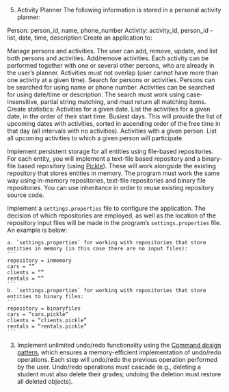 5. Activity Planner
The following information is stored in a personal activity planner:

Person: person_id, name, phone_number
Activity: activity_id, person_id - list, date, time, description
Create an application to:

Manage persons and activities. The user can add, remove, update, and list both persons and activities.
Add/remove activities. Each activity can be performed together with one or several other persons, who are already in the user’s planner. Activities must not overlap (user cannot have more than one activity at a given time).
Search for persons or activities. Persons can be searched for using name or phone number. Activities can be searched for using date/time or description. The search must work using case-insensitive, partial string matching, and must return all matching items.
Create statistics:
Activities for a given date. List the activities for a given date, in the order of their start time.
Busiest days. This will provide the list of upcoming dates with activities, sorted in ascending order of the free time in that day (all intervals with no activities).
Activities with a given person. List all upcoming activities to which a given person will participate.

Implement persistent storage for all entities using file-based repositories. For each entity, you will implement a text-file based repository and a binary-file based repository (using [Pickle](https://docs.python.org/3/library/pickle.html)). These will work alongside the existing repository that stores entities in memory. The program must work the same way using in-memory repositories, text-file repositories and binary file repositories. You can use inheritance in order to reuse existing repository source code.

Implement a `settings.properties` file to configure the application. The decision of which repositories are employed, as well as the location of the repository input files will be made in the program’s `settings.properties` file. An example is below:

    a. `settings.properties` for working with repositories that store entities in memory (in this case there are no input files):
    ```
    repository = inmemory
    cars = “”
    clients = “”
    rentals = “”
    ```
    b. `settings.properties` for working with repositories that store entities to binary files:
    ```
    repository = binaryfiles
    cars = “cars.pickle”
    clients = “clients.pickle”
    rentals = “rentals.pickle”
    ```

3. Implement unlimited undo/redo functionality using the [Command design pattern](https://refactoring.guru/design-patterns/command), which ensures a memory-efficient implementation of undo/redo operations. Each step will undo/redo the previous operation performed by the user. Undo/redo operations must cascade (e.g., deleting a student must also delete their grades; undoing the deletion must restore all deleted objects).
